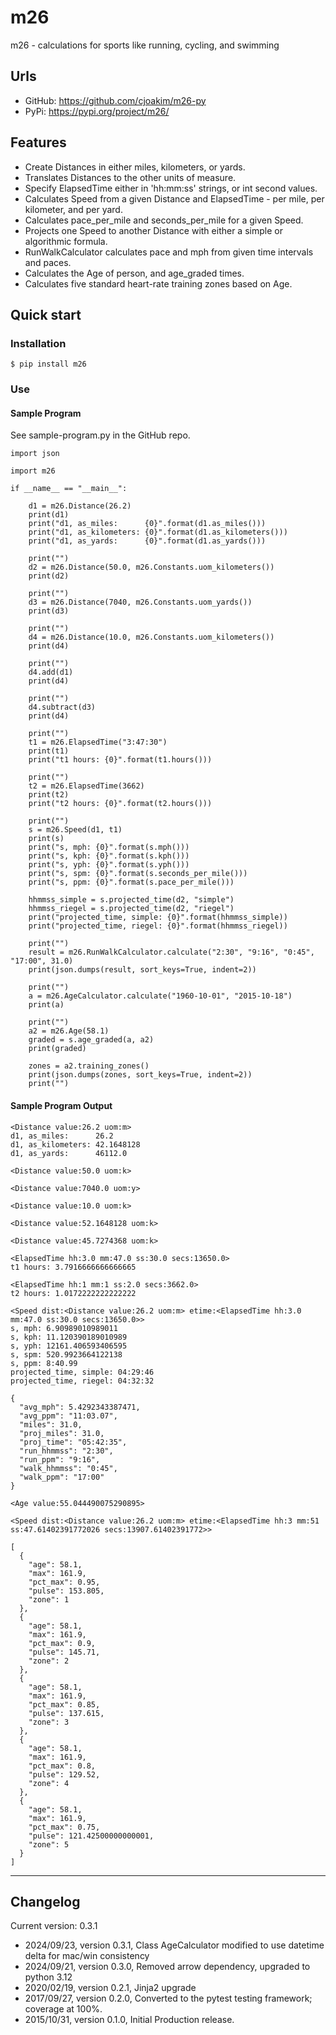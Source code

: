 # m26

m26 - calculations for sports like running, cycling, and swimming

## Urls

- GitHub: https://github.com/cjoakim/m26-py
- PyPi: https://pypi.org/project/m26/

## Features

- Create Distances in either miles, kilometers, or yards.
- Translates Distances to the other units of measure.
- Specify ElapsedTime either in 'hh:mm:ss' strings, or int second values.
- Calculates Speed from a given Distance and ElapsedTime - per mile, per kilometer, and per yard.
- Calculates pace_per_mile and seconds_per_mile for a given Speed.
- Projects one Speed to another Distance with either a simple or algorithmic formula.
- RunWalkCalculator calculates pace and mph from given time intervals and paces.
- Calculates the Age of person, and age_graded times.
- Calculates five standard heart-rate training zones based on Age.


## Quick start


### Installation

```
$ pip install m26
```

### Use


#### Sample Program

See sample-program.py in the GitHub repo.

```
import json

import m26

if __name__ == "__main__":

    d1 = m26.Distance(26.2)
    print(d1)
    print("d1, as_miles:      {0}".format(d1.as_miles()))
    print("d1, as_kilometers: {0}".format(d1.as_kilometers()))
    print("d1, as_yards:      {0}".format(d1.as_yards()))

    print("")
    d2 = m26.Distance(50.0, m26.Constants.uom_kilometers())
    print(d2)

    print("")
    d3 = m26.Distance(7040, m26.Constants.uom_yards())
    print(d3)

    print("")
    d4 = m26.Distance(10.0, m26.Constants.uom_kilometers())
    print(d4)

    print("")
    d4.add(d1)
    print(d4)

    print("")
    d4.subtract(d3)
    print(d4)

    print("")
    t1 = m26.ElapsedTime("3:47:30")
    print(t1)
    print("t1 hours: {0}".format(t1.hours()))

    print("")
    t2 = m26.ElapsedTime(3662)
    print(t2)
    print("t2 hours: {0}".format(t2.hours()))

    print("")
    s = m26.Speed(d1, t1)
    print(s)
    print("s, mph: {0}".format(s.mph()))
    print("s, kph: {0}".format(s.kph()))
    print("s, yph: {0}".format(s.yph()))
    print("s, spm: {0}".format(s.seconds_per_mile()))
    print("s, ppm: {0}".format(s.pace_per_mile()))

    hhmmss_simple = s.projected_time(d2, "simple")
    hhmmss_riegel = s.projected_time(d2, "riegel")
    print("projected_time, simple: {0}".format(hhmmss_simple))
    print("projected_time, riegel: {0}".format(hhmmss_riegel))

    print("")
    result = m26.RunWalkCalculator.calculate("2:30", "9:16", "0:45", "17:00", 31.0)
    print(json.dumps(result, sort_keys=True, indent=2))

    print("")
    a = m26.AgeCalculator.calculate("1960-10-01", "2015-10-18")
    print(a)

    print("")
    a2 = m26.Age(58.1)
    graded = s.age_graded(a, a2)
    print(graded)

    zones = a2.training_zones()
    print(json.dumps(zones, sort_keys=True, indent=2))
    print("")
```

#### Sample Program Output

```
<Distance value:26.2 uom:m>
d1, as_miles:      26.2
d1, as_kilometers: 42.1648128
d1, as_yards:      46112.0

<Distance value:50.0 uom:k>

<Distance value:7040.0 uom:y>

<Distance value:10.0 uom:k>

<Distance value:52.1648128 uom:k>

<Distance value:45.7274368 uom:k>

<ElapsedTime hh:3.0 mm:47.0 ss:30.0 secs:13650.0>
t1 hours: 3.7916666666666665

<ElapsedTime hh:1 mm:1 ss:2.0 secs:3662.0>
t2 hours: 1.0172222222222222

<Speed dist:<Distance value:26.2 uom:m> etime:<ElapsedTime hh:3.0 mm:47.0 ss:30.0 secs:13650.0>>
s, mph: 6.90989010989011
s, kph: 11.120390189010989
s, yph: 12161.406593406595
s, spm: 520.9923664122138
s, ppm: 8:40.99
projected_time, simple: 04:29:46
projected_time, riegel: 04:32:32

{
  "avg_mph": 5.4292343387471,
  "avg_ppm": "11:03.07",
  "miles": 31.0,
  "proj_miles": 31.0,
  "proj_time": "05:42:35",
  "run_hhmmss": "2:30",
  "run_ppm": "9:16",
  "walk_hhmmss": "0:45",
  "walk_ppm": "17:00"
}

<Age value:55.044490075290895>

<Speed dist:<Distance value:26.2 uom:m> etime:<ElapsedTime hh:3 mm:51 ss:47.61402391772026 secs:13907.61402391772>>

[
  {
    "age": 58.1,
    "max": 161.9,
    "pct_max": 0.95,
    "pulse": 153.805,
    "zone": 1
  },
  {
    "age": 58.1,
    "max": 161.9,
    "pct_max": 0.9,
    "pulse": 145.71,
    "zone": 2
  },
  {
    "age": 58.1,
    "max": 161.9,
    "pct_max": 0.85,
    "pulse": 137.615,
    "zone": 3
  },
  {
    "age": 58.1,
    "max": 161.9,
    "pct_max": 0.8,
    "pulse": 129.52,
    "zone": 4
  },
  {
    "age": 58.1,
    "max": 161.9,
    "pct_max": 0.75,
    "pulse": 121.42500000000001,
    "zone": 5
  }
]
```

---

## Changelog

Current version: 0.3.1

-  2024/09/23, version 0.3.1, Class AgeCalculator modified to use datetime delta for mac/win consistency
-  2024/09/21, version 0.3.0, Removed arrow dependency, upgraded to python 3.12
-  2020/02/19, version 0.2.1, Jinja2 upgrade
-  2017/09/27, version 0.2.0, Converted to the pytest testing framework; coverage at 100%.
-  2015/10/31, version 0.1.0, Initial Production release.
